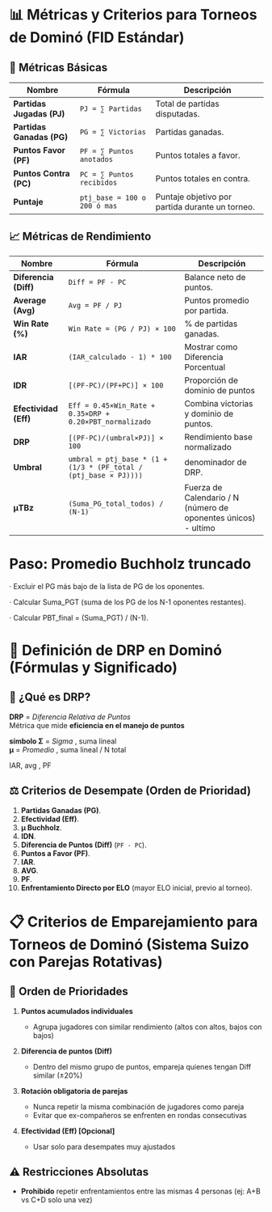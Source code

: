 # 📊 Métricas y Criterios para Torneos de Dominó (FID Estándar)

## 🔢 Métricas Básicas
| **Nombre**            | **Fórmula**                          | **Descripción**                                  |
|-----------------------|--------------------------------------|------------------------------------------------|
| **Partidas Jugadas (PJ)** | `PJ = ∑ Partidas`                | Total de partidas disputadas.                  |
| **Partidas Ganadas (PG)** | `PG = ∑ Victorias`               | Partidas ganadas.                              |
| **Puntos Favor (PF)**    | `PF = ∑ Puntos anotados`         | Puntos totales a favor.                        |
| **Puntos Contra (PC)**   | `PC = ∑ Puntos recibidos`        | Puntos totales en contra.                      |
| **Puntaje**   | `ptj_base = 100 o 200 ó mas`        | Puntaje objetivo por partida durante un torneo.            |

## 📈 Métricas de Rendimiento
| **Nombre**            | **Fórmula**                          | **Descripción**                                  |
|-----------------------|--------------------------------------|------------------------------------------------|
| **Diferencia (Diff)** | `Diff = PF - PC`                   | Balance neto de puntos.                        |
| **Average (Avg)**     | `Avg = PF / PJ`                    | Puntos promedio por partida.                   |
| **Win Rate (%)**      | `Win Rate = (PG / PJ) × 100`       | % de partidas ganadas.                         |
| **IAR**   | `(IAR_calculado - 1) * 100`                     | Mostrar como Diferencia Porcentual    |
| **IDR**   | `[(PF-PC)/(PF+PC)] × 100`                       | Proporción de dominio de puntos            |
| **Efectividad (Eff)** | `Eff = 0.45×Win_Rate + 0.35×DRP + 0.20×PBT_normalizado` | Combina victorias y dominio de puntos.        |
| **DRP**         | `[(PF-PC)/(umbral×PJ)] × 100`                                 | Rendimiento base normalizado               |
| **Umbral** | `umbral = ptj_base * (1 + (1/3 * (PF_total / (ptj_base × PJ))))` | denominador de DRP.        |
| **μTBz**      | `(Suma_PG_total_todos) / (N-1)`     | Fuerza de Calendario / N (número de oponentes únicos) - ultimo     |

# Paso: Promedio Buchholz truncado
·  Excluir el PG más bajo de la lista de PG de los oponentes.

·	Calcular Suma_PGT (suma de los PG de los N-1 oponentes restantes).

·	Calcular PBT_final = (Suma_PGT) / (N-1).



# 📌 Definición de DRP en Dominó (Fórmulas y Significado)

## 🔎 **¿Qué es DRP?**
**DRP** = *Diferencia Relativa de Puntos*  
Métrica que mide **eficiencia en el manejo de puntos** 

**símbolo Σ** = *Sigma* , suma lineal   
**μ** = *Promedio* , suma lineal / N total   
 
IAR, avg , PF
## ⚖️ Criterios de Desempate (Orden de Prioridad)
1. **Partidas Ganadas (PG)**.  
2. **Efectividad (Eff)**.  
4. **μ Buchholz**.  
4. **IDN**.  
3. **Diferencia de Puntos (Diff)** (`PF - PC`).  
4. **Puntos a Favor (PF)**.  
4. **IAR**.  
4. **AVG**.  
4. **PF**.  
5. **Enfrentamiento Directo por ELO** (mayor ELO inicial, previo al torneo).  

# 📋 Criterios de Emparejamiento para Torneos de Dominó (Sistema Suizo con Parejas Rotativas)

## 🔄 Orden de Prioridades
1. **Puntos acumulados individuales**  
   - Agrupa jugadores con similar rendimiento (altos con altos, bajos con bajos)

2. **Diferencia de puntos (Diff)**  
   - Dentro del mismo grupo de puntos, empareja quienes tengan Diff similar (±20%)

3. **Rotación obligatoria de parejas**  
   - Nunca repetir la misma combinación de jugadores como pareja
   - Evitar que ex-compañeros se enfrenten en rondas consecutivas

4. **Efectividad (Eff) [Opcional]**  
   - Usar solo para desempates muy ajustados

## ⚠️ Restricciones Absolutas
- **Prohibido** repetir enfrentamientos entre las mismas 4 personas (ej: A+B vs C+D solo una vez)
